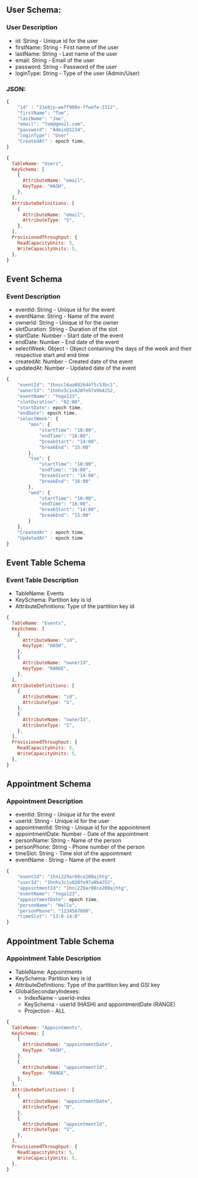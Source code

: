 ## User Schema:
 ### User Description
- id: String - Unique id for the user
- firstName: String - First name of the user
- lastName: String - Last name of the user
- email: String - Email of the user
- password: String - Password of the user
- loginType: String - Type of the user (Admin/User)

### JSON:
```JavaScript
{
    "id" : "21e8jp-weff908e-ffwefe-2312",
    "firstName": "Tom",
    "lastName": "Joe",
    "email": "Tom@gmail.com",
    "password": "Admin@1234",
    "loginType": "User"
    "CreatedAt" : epoch time,
}
```


```Javascript
{
  TableName: "Users",
  KeySchema: [
    {
      AttributeName: "email",
      KeyType: "HASH",
    },
  ],
  AttributeDefinitions: [
    {
      AttributeName: "email",
      AttributeType: "S",
    },
  ],
  ProvisionedThroughput: {
    ReadCapacityUnits: 5,
    WriteCapacityUnits: 5,
  },
}

```

## Event Schema

### Event Description
- eventId: String - Unique id for the event
- eventName: String - Name of the event
- ownerId: String - Unique id for the owner
- slotDuration: String - Duration of the slot
- startDate: Number - Start date of the event
- endDate: Number - End date of the event
- selectWeek: Object - Object containing the days of the week and their respective start and end time
- createdAt: Number - Created date of the event
- updatedAt: Number - Updated date of the event


```Javascript
{
    "eventId": "1hnscl6aa082644f5c53bc1",
    "ownerId": "1hnhv3c1s020fe97a9b4252,
    "eventName": "Yoga123",
    "slotDuration": "02:00",
    "startDate": epoch time,
    "endDate": epoch time,
    "selectWeek": {
        "mon": {
            "startTime": "10:00",
            "endTime": "16:00",
            "breakStart": "14:00",
            "breakEnd": "15:00"
        },
        "tue": {
            "startTime": "10:00",
            "endTime": "16:00",
            "breakStart": "14:00",
            "breakEnd": "16:00"
        },
        "wed": {
            "startTime": "10:00",
            "endTime": "16:00",
            "breakStart": "14:00",
            "breakEnd": "15:00"
        }
    },
    "CreatedAt" : epoch time,
    "UpdatedAt" : epoch time
}
```

## Event Table Schema

### Event Table Description
- TableName: Events
- KeySchema: Partition key is id
- AttributeDefinitions: Type of the partition key id

```Javascript
{
  TableName: "Events",
  KeySchema: [
    {
      AttributeName: "id",
      KeyType: "HASH",
    },
    {
      AttributeName: "ownerId",
      KeyType: "RANGE",
    },
  ],
  AttributeDefinitions: [
    {
      AttributeName: "id",
      AttributeType: "S",
    },
    {
      AttributeName: "ownerId",
      AttributeType: "S",
    },
  ],
  ProvisionedThroughput: {
    ReadCapacityUnits: 5,
    WriteCapacityUnits: 5,
  },
}
```
## Appointment Schema

### Appointment Description

- eventId: String - Unique id for the event
- userId: String - Unique id for the user
- appointmentId: String - Unique id for the appointment
- appointmentDate: Number - Date of the appointment
- personName: String - Name of the person
- personPhone: String - Phone number of the person
- timeSlot: String - Time slot of the appointment
- eventName : String - Name of the event

```Javascript
{
    "eventId": "1hni229ar08ce200ajhtg",
    "userId": "1hnhv3c1s020fe97a9b4252",
    "appointmentId": "1hni229ar08ce200ajhtg",
    "eventName": "Yoga123",
    "appointmentDate": epoch time,
    "personName": "Hello",
    "personPhone": "1234567890",
    "timeSlot": "13:0-14:0"
}
```

## Appointment Table Schema

### Appointment Table Description

- TableName: Appointments
- KeySchema: Partition key is id
- AttributeDefinitions: Type of the partition key and GSI key
- GlobalSecondaryIndexes: 
  - IndexName - userId-index
  - KeySchema - userId (HASH) and appointmentDate (RANGE)
  - Projection - ALL


```Javascript
{
  TableName: "Appointments",
  KeySchema: [
    {
      AttributeName: "appointmentDate",
      KeyType: "HASH",
    },
    {
      AttributeName: "appointmentId",
      KeyType: "RANGE",
    },
  ],
  AttributeDefinitions: [
    {
      AttributeName: "appointmentDate",
      AttributeType: "N",
    },
    {
      AttributeName: "appointmentId",
      AttributeType: "S",
    },
  ],
  ProvisionedThroughput: {
    ReadCapacityUnits: 5,
    WriteCapacityUnits: 5,
  },
}
```